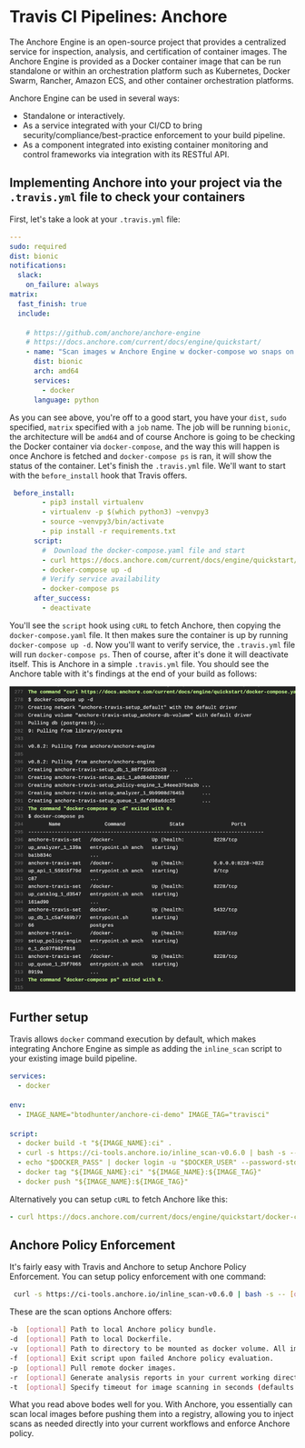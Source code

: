 # Travis CI Pipelines: Anchore


The Anchore Engine is an open-source project that provides a centralized service for inspection, analysis, and certification of container images. The Anchore Engine is provided as a Docker container image that can be run standalone or within an orchestration platform such as Kubernetes, Docker Swarm, Rancher, Amazon ECS, and other container orchestration platforms.

Anchore Engine can be used in several ways:

* Standalone or interactively.
* As a service integrated with your CI/CD to bring security/compliance/best-practice enforcement to your build pipeline.
* As a component integrated into existing container monitoring and control frameworks via integration with its RESTful API.

## Implementing Anchore into your project via the `.travis.yml` file to check your containers 

First, let's take a look at your `.travis.yml` file: 

```yaml
---
sudo: required
dist: bionic
notifications:
  slack:
    on_failure: always
matrix:
  fast_finish: true
  include:

    # https://github.com/anchore/anchore-engine
    # https://docs.anchore.com/current/docs/engine/quickstart/
    - name: "Scan images w Anchore Engine w docker-compose wo snaps on bionic amd64"
      dist: bionic
      arch: amd64
      services:
        - docker      
      language: python
```

As you can see above, you're off to a good start, you have your `dist`, `sudo` specified, `matrix` specified with a `job` name. The job will be running `bionic`, the architecture will be `amd64` and of course Anchore is going to be checking the Docker container via `docker-compose`, and the way this will happen is once Anchore is fetched and `docker-compose ps` is ran, it will show the status of the container. Let's finish the `.travis.yml` file. We'll want to start with the `before_install` hook that Travis offers. 

```yaml
 before_install:
        - pip3 install virtualenv
        - virtualenv -p $(which python3) ~venvpy3
        - source ~venvpy3/bin/activate
        - pip install -r requirements.txt
      script:
        #  Download the docker-compose.yaml file and start
        - curl https://docs.anchore.com/current/docs/engine/quickstart/docker-compose.yaml > docker-compose.yaml
        - docker-compose up -d
        # Verify service availability
        - docker-compose ps
      after_success:
        - deactivate        
```
You'll see the `script` hook using `cURL` to fetch Anchore, then copying the `docker-compose.yaml` file. It then makes sure the container is up by running `docker-compose up -d`. Now you'll want to verify service, the `.travis.yml` file will run `docker-compose ps`. Then of course, after it's done it will deactivate itself. This is Anchore in a simple `.travis.yml` file. You should see the Anchore table with it's findings at the end of your build as follows: 

![Anchore](anchore.png)

## Further setup 

Travis allows `docker` command execution by default, which makes integrating Anchore Engine as simple as adding the `inline_scan` script to your existing image build pipeline.

```yaml
services:
  - docker

env:
  - IMAGE_NAME="btodhunter/anchore-ci-demo" IMAGE_TAG="travisci"

script:
  - docker build -t "${IMAGE_NAME}:ci" .
  - curl -s https://ci-tools.anchore.io/inline_scan-v0.6.0 | bash -s -- "${IMAGE_NAME}:ci"
  - echo "$DOCKER_PASS" | docker login -u "$DOCKER_USER" --password-stdin
  - docker tag "${IMAGE_NAME}:ci" "${IMAGE_NAME}:${IMAGE_TAG}"
  - docker push "${IMAGE_NAME}:${IMAGE_TAG}"
```

Alternatively you can setup `cURL` to fetch Anchore like this: 

```yaml
- curl https://docs.anchore.com/current/docs/engine/quickstart/docker-compose.yaml > docker-compose.yaml
```

## Anchore Policy Enforcement

It's fairly easy with Travis and Anchore to setup Anchore Policy Enforcement. You can setup policy enforcement with one command:

```bash
 curl -s https://ci-tools.anchore.io/inline_scan-v0.6.0 | bash -s -- [options] IMAGE_NAME(s)
```

These are the scan options Anchore offers:

```bash
-b  [optional] Path to local Anchore policy bundle.
-d  [optional] Path to local Dockerfile.
-v  [optional] Path to directory to be mounted as docker volume. All image archives in directory will be scanned.
-f  [optional] Exit script upon failed Anchore policy evaluation.
-p  [optional] Pull remote docker images.
-r  [optional] Generate analysis reports in your current working directory.
-t  [optional] Specify timeout for image scanning in seconds (defaults to 300s).
```

What you read above bodes well for you. With Anchore, you essentially can scan local images before pushing them into a registry, allowing you to inject scans as needed directly into your current workflows and enforce Anchore policy. 
